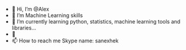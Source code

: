 - 👋 Hi, I’m @Alex
- 👀 I’m Machine Learning skills
- 🌱 I’m currently learning python, statistics, machine learning tools and libraries...
- 💞️
- 📫 How to reach me Skype name: sanexhek

<!---
--->
